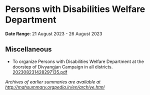 # Persons with Disabilities Welfare Department

**Date Range**: 21 August 2023 - 26 August 2023


## Miscellaneous
- To organize Persons with Disabilities Welfare Department at the doorstep of Divyangjan Campaign in all districts.\
  [202308231428297135.pdf](https://gr.maharashtra.gov.in/Site/Upload/Government%20Resolutions/English/202308231428297135.pdf)


*Archives of earlier summaries are available at http://mahsummary.orgpedia.in/en/archive.html*